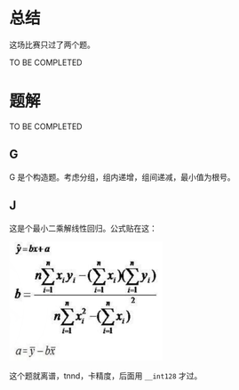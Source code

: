 # 总结

这场比赛只过了两个题。

TO BE COMPLETED



# 题解

TO BE COMPLETED

## G

G 是个构造题。考虑分组，组内递增，组间递减，最小值为根号。

## J

这是个最小二乘解线性回归。公式贴在这：

![image-20220724003914466](note.assets/image-20220724003914466.png)

这个题就离谱，tnnd，卡精度，后面用 `__int128` 才过。